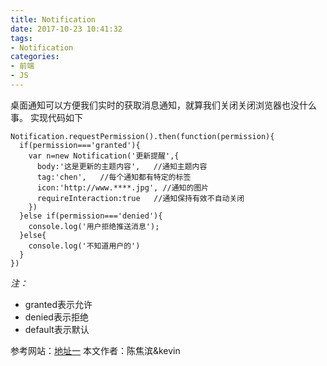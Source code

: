 ```yaml
---
title: Notification
date: 2017-10-23 10:41:32
tags: 
- Notification
categories:
- 前端
- JS
---
```

桌面通知可以方便我们实时的获取消息通知，就算我们关闭关闭浏览器也没什么事。<!--more-->
实现代码如下
```
Notification.requestPermission().then(function(permission){
  if(permission==='granted'){
    var n=new Notification('更新提醒',{
      body:'这是更新的主题内容',   //通知主题内容
      tag:'chen',   //每个通知都有特定的标签
      icon:'http://www.****.jpg', //通知的图片
      requireInteraction:true   //通知保持有效不自动关闭
    })
  }else if(permission==='denied'){
    console.log('用户拒绝推送消息');
  }else{
    console.log('不知道用户的')
  }
})
```
*注：*
* granted表示允许
* denied表示拒绝
* default表示默认


参考网站：[地址一](https://juejin.im/post/59ed37f5f265da431e15eaac?utm_source=gold_browser_extension)
本文作者：陈焦滨&kevin
